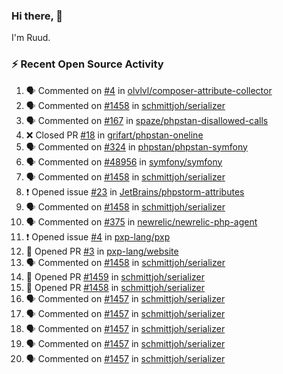 ### Hi there, 👋

I'm Ruud.
 
### :zap: Recent Open Source Activity

<!--START_SECTION:activity-->
1. 🗣 Commented on [#4](https://github.com/olvlvl/composer-attribute-collector/issues/4) in [olvlvl/composer-attribute-collector](https://github.com/olvlvl/composer-attribute-collector)
2. 🗣 Commented on [#1458](https://github.com/schmittjoh/serializer/issues/1458) in [schmittjoh/serializer](https://github.com/schmittjoh/serializer)
3. 🗣 Commented on [#167](https://github.com/spaze/phpstan-disallowed-calls/issues/167) in [spaze/phpstan-disallowed-calls](https://github.com/spaze/phpstan-disallowed-calls)
4. ❌ Closed PR [#18](https://github.com/grifart/phpstan-oneline/pull/18) in [grifart/phpstan-oneline](https://github.com/grifart/phpstan-oneline)
5. 🗣 Commented on [#324](https://github.com/phpstan/phpstan-symfony/issues/324) in [phpstan/phpstan-symfony](https://github.com/phpstan/phpstan-symfony)
6. 🗣 Commented on [#48956](https://github.com/symfony/symfony/issues/48956) in [symfony/symfony](https://github.com/symfony/symfony)
7. 🗣 Commented on [#1458](https://github.com/schmittjoh/serializer/issues/1458) in [schmittjoh/serializer](https://github.com/schmittjoh/serializer)
8. ❗️ Opened issue [#23](https://github.com/JetBrains/phpstorm-attributes/issues/23) in [JetBrains/phpstorm-attributes](https://github.com/JetBrains/phpstorm-attributes)
9. 🗣 Commented on [#1458](https://github.com/schmittjoh/serializer/issues/1458) in [schmittjoh/serializer](https://github.com/schmittjoh/serializer)
10. 🗣 Commented on [#375](https://github.com/newrelic/newrelic-php-agent/issues/375) in [newrelic/newrelic-php-agent](https://github.com/newrelic/newrelic-php-agent)
11. ❗️ Opened issue [#4](https://github.com/pxp-lang/pxp/issues/4) in [pxp-lang/pxp](https://github.com/pxp-lang/pxp)
12. 💪 Opened PR [#3](https://github.com/pxp-lang/website/pull/3) in [pxp-lang/website](https://github.com/pxp-lang/website)
13. 🗣 Commented on [#1458](https://github.com/schmittjoh/serializer/issues/1458) in [schmittjoh/serializer](https://github.com/schmittjoh/serializer)
14. 💪 Opened PR [#1459](https://github.com/schmittjoh/serializer/pull/1459) in [schmittjoh/serializer](https://github.com/schmittjoh/serializer)
15. 💪 Opened PR [#1458](https://github.com/schmittjoh/serializer/pull/1458) in [schmittjoh/serializer](https://github.com/schmittjoh/serializer)
16. 🗣 Commented on [#1457](https://github.com/schmittjoh/serializer/issues/1457) in [schmittjoh/serializer](https://github.com/schmittjoh/serializer)
17. 🗣 Commented on [#1457](https://github.com/schmittjoh/serializer/issues/1457) in [schmittjoh/serializer](https://github.com/schmittjoh/serializer)
18. 🗣 Commented on [#1457](https://github.com/schmittjoh/serializer/issues/1457) in [schmittjoh/serializer](https://github.com/schmittjoh/serializer)
19. 🗣 Commented on [#1457](https://github.com/schmittjoh/serializer/issues/1457) in [schmittjoh/serializer](https://github.com/schmittjoh/serializer)
20. 🗣 Commented on [#1457](https://github.com/schmittjoh/serializer/issues/1457) in [schmittjoh/serializer](https://github.com/schmittjoh/serializer)
<!--END_SECTION:activity-->
